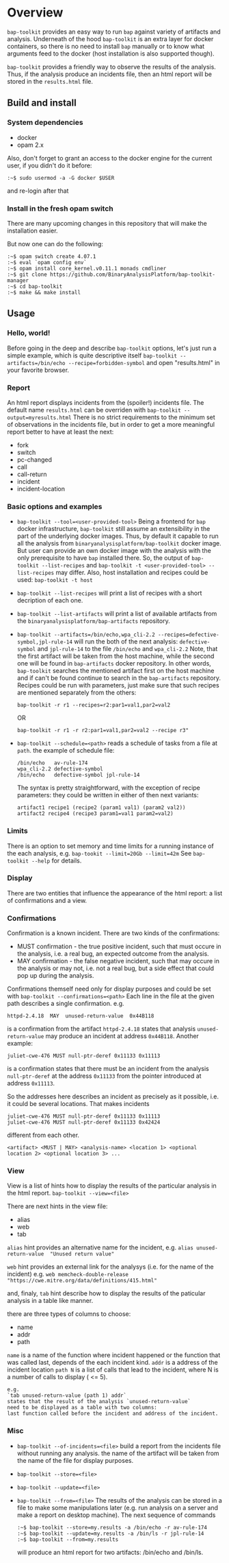 
# Overview

`bap-toolkit` provides an easy way to run `bap` against variety of artifacts and analysis.
Underneath of the hood `bap-toolkit` is an extra layer for docker containers, so there is no
need to install `bap` manually or to know what arguments feed to the docker (host installation
is also supported though).

`bap-toolkit` provides a friendly way to observe the results of the analysis.
Thus, if the analysis produce an incidents file, then an html report will be stored
in the `results.html` file.

## Build and install

### System dependencies
- docker
- opam 2.x

Also, don't forget to grant an access to the docker engine for the current user,
if you didn't do it before:
```
:~$ sudo usermod -a -G docker $USER
```
and re-login after that

### Install in the fresh opam switch
There are many upcoming changes in this repository that will make
the installation easier.

But now one can do the following:

```
:~$ opam switch create 4.07.1
:~$ eval `opam config env`
:~$ opam install core_kernel.v0.11.1 monads cmdliner
:~$ git clone https://github.com/BinaryAnalysisPlatform/bap-toolkit-manager
:~$ cd bap-toolkit
:~$ make && make install
```

## Usage

### Hello, world!

Before going in the deep and describe `bap-toolkit` options, let's just run a
simple example, which is quite descriptive itself
`bap-toolkit --artifacts=/bin/echo --recipe=forbidden-symbol`
and open "results.html" in your favorite browser.

### Report
An html report displays incidents from the (spoiler!) incidents file.
The default name `results.html` can be overriden with
   `bap-toolkit --output=myresults.html`
There is no strict requirements to the minimum set of observations in
the incidents file, but in order to get a more meaningful report better
to have at least the next:
- fork
- switch
- pc-changed
- call
- call-return
- incident
- incident-location

### Basic options and examples

- `bap-toolkit --tool=<user-provided-tool>`
   Being a frontend for `bap` docker infrastructure, `bap-toolkit` still assume an
   extensibility in the part of the underlying docker images. Thus, by default
   it capable to run all the analysis from `binaryanalysisplatform/bap-toolkit`
   docker image. But user can provide an own docker image with the analysis
   with the only prerequisite to have `bap` installed there.
   So, the output of
   `bap-toolkit --list-recipes` and
   `bap-toolkit -t <user-provided-tool> --list-recipes`
   may differ.
   Also, host installation and recipes could be used: `bap-toolkit -t host`

- `bap-toolkit --list-recipes` will print a list of recipes with a short decription of each one.

- `bap-toolkit --list-artifacts` will print a list of available artifacts from the
  `binaryanalysisplatform/bap-artifacts` repository.

- `bap-toolkit --artifacts=/bin/echo,wpa_cli-2.2 --recipes=defective-symbol,jpl-rule-14`
   will run the both of the next analysis: `defective-symbol` and `jpl-rule-14` to
   the file `/bin/echo` and `wpa_cli-2.2`
   Note, that the first artifact will be taken from the host machine, while the second
   one will be found in `bap-artifacts` docker repository. In other words, `bap-toolkit`
   searches the mentioned artifact first on the host machine and if can't be found continue
   to search in the `bap-artifacts` repository.
   Recipes could be run with parameters, just make sure that such recipes are mentioned
   separately from the others:
   ```
   bap-toolkit -r r1 --recipes=r2:par1=val1,par2=val2
   ```
   OR
   ```
   bap-toolkit -r r1 -r r2:par1=val1,par2=val2 --recipe r3"
   ```

- `bap-toolkit --schedule=<path>`
   reads a schedule of tasks from a file at `path`.
   the example of schedule file:
   ```
   /bin/echo   av-rule-174
   wpa_cli-2.2 defective-symbol
   /bin/echo   defective-symbol jpl-rule-14
   ```
   The syntax is pretty straightforward, with the exception of recipe parameters:
   they could be written in either of then next variants:
   ```
   artifact1 recipe1 (recipe2 (param1 val1) (param2 val2))
   artifact2 recipe4 (recipe3 param1=val1 param2=val2)
   ```
### Limits
   There is an option to set memory and time limits for a running instance of the each analysis, e.g.
   `bap-tookit --limit=20Gb --limit=42m`
   See `bap-toolkit --help` for details.

### Display
   There are two entities that influence the appearance of the html report:
   a list of confirmations and a view.

### Confirmations
   Confirmation is a known incident. There are two kinds of the confirmations:
   - MUST confirmation - the true positive incident, such that must occure
   in the analysis, i.e. a real bug, an expected outcome from the analysis.
   - MAY confirmation - the false negative incident, such that may occure
   in the analysis or may not, i.e. not a real bug, but a side effect that
   could pop up during the analysis.

   Confirmations themself need only for display purposes and could be
   set with
   `bap-toolkit --confirmations=<path>`
   Each line in the file at the given path describes a single confirmation.
   e.g.
   ```
   httpd-2.4.18  MAY  unused-return-value  0x44B118
   ```
   is a confirmation from the artifact `httpd-2.4.18` states
   that analysis `unused-return-value` may produce an incident at address
   `0x44B118`.
   Another example:
   ```
   juliet-cwe-476 MUST null-ptr-deref 0x11133 0x11113
   ```
   is a confirmation states that there must be an incident from
   the analysis `null-ptr-deref` at the address `0x11133` from
   the pointer introduced at address `0x11113`.

   So the addresses here describes an incident as precisely as it possible,
   i.e. it could be several locations. That makes incidents
   ```
   juliet-cwe-476 MUST null-ptr-deref 0x11133 0x11113
   juliet-cwe-476 MUST null-ptr-deref 0x11133 0x42424
   ```
   different from each other.

   ```
   <artifact> <MUST | MAY> <analysis-name> <location 1> <optional location 2> <optional location 3> ...
   ```

### View
   View is a list of hints how to display the results of the particular analysis in the html report.
   `bap-toolkit --view=<file>`

   There are next hints in the view file:
   - alias
   - web
   - tab

   `alias` hint provides an alternative name for the incident, e.g.
   `alias unused-return-value  "Unused return value"`

   `web` hint provides an external link for the analysys (i.e. for the name of the incident)
    e.g. `web memcheck-double-release "https://cwe.mitre.org/data/definitions/415.html"`

   and, finaly, `tab` hint describe how to display the results of the paticular analysis in
   a table like manner.

   there are three types of columns to choose:
   - name
   - addr
   - path

   `name` is a name of the function where incident happened or the function
   that was called last, depends of the each incident kind.
   `addr` is a address of the incident location
   `path N` is a list of calls that lead to the incident, where N
    is a number of calls to display ( <= 5).

    e.g.
    `tab unused-return-value (path 1) addr`
    states that the result of the analysis `unused-return-value`
    need to be displayed as a table with two columns:
    last function called before the incident and address of the incident.


### Misc
   - `bap-toolkit --of-incidents=<file>`
     build a report from the incidents file without running any analysis.
     the name of the artifact will be taken from the name of the file for
     display purposes.

   - `bap-toolkit --store=<file>`
   - `bap-toolkit --update=<file>`
   - `bap-toolkit --from=<file>`
     The results of the analysis can be stored in a file to make some
     manipulations later (e.g. run analysis on a server and make a report on
     desktop machine).
     The next sequence of commands
     ```
     :~$ bap-toolkit --store=my.results -a /bin/echo -r av-rule-174
     :~$ bap-toolkit --update=my.results -a /bin/ls -r jpl-rule-14
     :~$ bap-toolkit --from=my.results
     ```
     will produce an html report for two artifacts: /bin/echo and /bin/ls.

